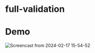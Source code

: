 # full-validation
# Demo
![Screencast from 2024-02-17 15-54-52](https://github.com/Esmat-97/full-validation/assets/158211063/d5dab651-c2bf-4a11-9c4e-e236ce2b438d)


